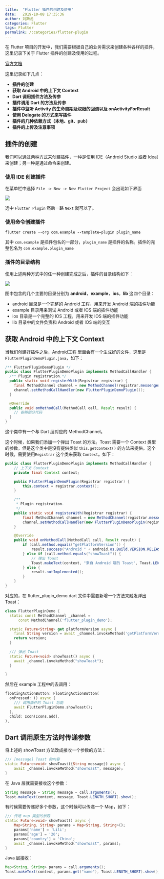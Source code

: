 ```yaml
---
title:  "Flutter 插件的创建及使用"
date:   2019-10-08 17:35:36
author: 刘斯龙
categories: Flutter
tags: Flutter
permalink: /:categories/flutter-plugin
---
```


在 Flutter 项目的开发中，我们需要根据自己的业务需求来创建各种各样的插件，这里记录下关于 Flutter 插件的创建及使用的过程。

[官方文档](https://flutter.dev/docs/development/packages-and-plugins/developing-packages#developing-plugin-packages)

这里记录如下几点：
- **插件的创建**
- **获取 Android 中的上下文 Context**
- **Dart 调用插件方法及传参**
- **插件调用 Dart 的方法及传参**
- **插件中监听 Activity 的生命周期及权限的回调以及 onActivityForResult**
- **使用 Delegate 的方式来写插件**
- **插件的几种依赖方式（本地、git、pub）**
- **插件的上传及注意事项**

## 插件的创建
我们可以通过两种方式来创建插件，一种是使用 IDE（Android Studio 或者 Idea）来创建；另一种是通过命令来创建。

### 使用 IDE 创建插件

在菜单栏中选择 `File -> New -> New Flutter Project` 会出现如下界面

![](https://user-gold-cdn.xitu.io/2019/10/8/16daad87cb206f19?w=1812&h=1088&f=png&s=120909)

选中 `Flutter Plugin` 然后一路 `Next` 就可以了。

### 使用命令创建插件

```shell
flutter create --org com.example --template=plugin plugin_name
```

其中 `com.example` 是插件包名的一部分，`plugin_name` 是插件的名称。插件的完整包名为 `com.example.plugin_name`

### 插件的目录结构
使用上述两种方式中的任一种创建完成之后，插件的目录结构如下：

![](https://user-gold-cdn.xitu.io/2019/10/8/16daae74c2a750bc?w=608&h=888&f=png&s=105241)

图中包含的几个主要的目录分别为 **android**，**example**，**ios**，**lib** 这四个目录：
- android 目录是一个完整的 Android 工程，用来开发 Android 端的插件功能
- example 目录用来测试 Android 或者 IOS 端的插件功能
- ios 目录是一个完整的 IOS 工程，用来开发 IOS 端的插件功能
- lib 目录中的文件负责和 Android 或者 IOS 端的交互

## 获取 Android 中的上下文 Context

当我们创建好插件之后，Android工程 里面会有一个生成好的文件，这里是 `FlutterPluginDemoPlugin.java`，如下：
```java
/** FlutterPluginDemoPlugin */
public class FlutterPluginDemoPlugin implements MethodCallHandler {
  /** Plugin registration.*/
  public static void registerWith(Registrar registrar) {
    final MethodChannel channel = new MethodChannel(registrar.messenger(), "flutter_plugin_demo");
    channel.setMethodCallHandler(new FlutterPluginDemoPlugin());
  }

  @Override
  public void onMethodCall(MethodCall call, Result result) {
    // 省略部分代码
  }
}
```

这个类中有一个与 Dart 层对应的 MethodChannel。

这个时候，如果我们添加一个弹出 Toast 的方法。Toast 需要一个 Context 类型的参数，但是这个类中是没有提供类似 `this.getContext()` 的方法来提供。这个时候，需要使用`Registrar` 这个类来获取 `Context`。如下：

```java
public class FlutterPluginDemoPlugin implements MethodCallHandler {
    // 上下文 Context
    private final Context context;

    public FlutterPluginDemoPlugin(Registrar registrar) {
        this.context = registrar.context();
    }

    /**
     * Plugin registration.
     */
    public static void registerWith(Registrar registrar) {
        final MethodChannel channel = new MethodChannel(registrar.messenger(), "flutter_plugin_demo");
        channel.setMethodCallHandler(new FlutterPluginDemoPlugin(registrar));
    }

    @Override
    public void onMethodCall(MethodCall call, Result result) {
        if (call.method.equals("getPlatformVersion")) {
            result.success("Android " + android.os.Build.VERSION.RELEASE);
        } else if (call.method.equals("showToast")) {
            // 弹出 Toast
            Toast.makeText(context, "来自 Android 端的 Toast", Toast.LENGTH_SHORT).show();
        } else {
            result.notImplemented();
        }
    }
}
```

对应的，在 flutter_plugin_demo.dart 文件中需要新增一个方法来触发弹出 Toast：

```dart
class FlutterPluginDemo {
  static const MethodChannel _channel =
      const MethodChannel('flutter_plugin_demo');

  static Future<String> get platformVersion async {
    final String version = await _channel.invokeMethod('getPlatformVersion');
    return version;
  }
  
  /// 弹出 Toast
  static Future<void> showToast() async {
    await _channel.invokeMethod("showToast");
  }

}
```

然后在 example 工程中的去调用：

```dart
floatingActionButton: FloatingActionButton(
  onPressed: () async {
    /// 调用插件的 Toast 功能
    await FlutterPluginDemo.showToast();
  },
  child: Icon(Icons.add),
),
```

## Dart 调用原生方法时传递参数

将上述的 showToast 方法改成接收一个参数的方法：

```dart
/// [message] Toast 的内容
static Future<void> showToast({String message}) async {
    await _channel.invokeMethod("showToast", message);
}
```

在 Java 层就需要接收这个参数：

```java
String message = String message = call.arguments();
Toast.makeText(context, message, Toast.LENGTH_SHORT).show();
```

有时候需要传递好多个参数，这个时候可以传递一个 Map，如下：


```dart
/// 传递 map 类型的参数
static Future<void> showToast() async {
    Map<String, String> params = Map<String, String>();
    params['name'] = 'Lili';
    params['age'] = '20';
    params['country'] = 'China';
    await _channel.invokeMethod("showToast", params);
}
```

Java 层接收：

```java
Map<String, String> params = call.arguments();
Toast.makeText(context, params.get("name"), Toast.LENGTH_SHORT).show();
```



